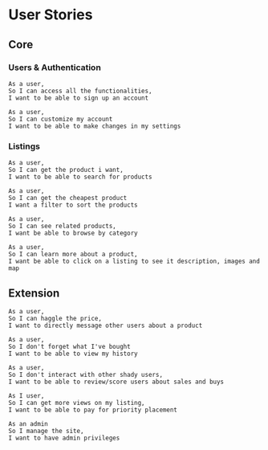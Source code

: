 # User Stories

## Core

### Users & Authentication

```
As a user,
So I can access all the functionalities,
I want to be able to sign up an account
```

```
As a user,
So I can customize my account
I want to be able to make changes in my settings
```

### Listings

```
As a user,
So I can get the product i want,
I want to be able to search for products
```

```
As a user,
So I can get the cheapest product
I want a filter to sort the products
```

```
As a user,
So I can see related products,
I want be able to browse by category
```

```
As a user,
So I can learn more about a product,
I want be able to click on a listing to see it description, images and map
```


## Extension

```
As a user,
So I can haggle the price,
I want to directly message other users about a product
```

```
As a user,
So I don't forget what I've bought
I want to be able to view my history
```

```
As a user,
So I don't interact with other shady users,
I want to be able to review/score users about sales and buys
```

```
As I user,
So I can get more views on my listing,
I want to be able to pay for priority placement
```

```
As an admin
So I manage the site,
I want to have admin privileges
```
